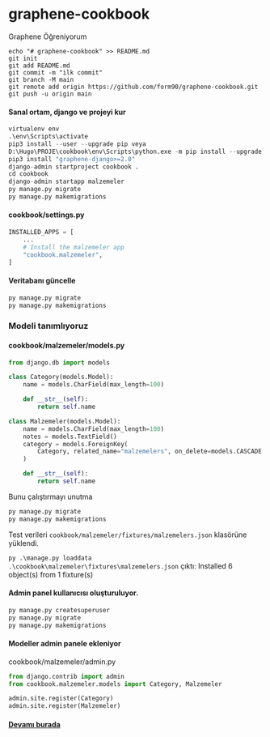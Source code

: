 # graphene-cookbook
Graphene Öğreniyorum

```editorconfig
echo "# graphene-cookbook" >> README.md
git init
git add README.md
git commit -m "ilk commit"
git branch -M main
git remote add origin https://github.com/form90/graphene-cookbook.git
git push -u origin main
```
#### Sanal ortam, django ve projeyi kur
```python
virtualenv env
.\env\Scripts\activate
pip3 install --user --upgrade pip veya
D:\Hugo\PROJE\cookbook\env\Scripts\python.exe -m pip install --upgrade pip
pip3 install "graphene-django>=2.0"
django-admin startproject cookbook .
cd cookbook
django-admin startapp malzemeler
py manage.py migrate
py manage.py makemigrations
```
#### cookbook/settings.py
```python
INSTALLED_APPS = [
    ...
    # Install the malzemeler app
    "cookbook.malzemeler",
]

```
#### Veritabanı güncelle
```python
py manage.py migrate
py manage.py makemigrations

```
### Modeli tanımlıyoruz
#### cookbook/malzemeler/models.py
```python
from django.db import models

class Category(models.Model):
    name = models.CharField(max_length=100)

    def __str__(self):
        return self.name

class Malzemeler(models.Model):
    name = models.CharField(max_length=100)
    notes = models.TextField()
    category = models.ForeignKey(
        Category, related_name="malzemelers", on_delete=models.CASCADE
    )

    def __str__(self):
        return self.name
```
Bunu çalıştırmayı unutma
```python
py manage.py migrate
py manage.py makemigrations
```
Test verileri ```cookbook/malzemeler/fixtures/malzemelers.json``` klasörüne yüklendi.

```py .\manage.py loaddata .\cookbook\malzemeler\fixtures\malzemelers.json```
çıktı: Installed 6 object(s) from 1 fixture(s)

#### Admin panel kullanıcısı oluşturuluyor.
```python
py manage.py createsuperuser
py manage.py migrate
py manage.py makemigrations
```
#### Modeller admin panele ekleniyor
cookbook/malzemeler/admin.py
```python
from django.contrib import admin
from cookbook.malzemeler.models import Category, Malzemeler

admin.site.register(Category)
admin.site.register(Malzemeler)

```
#### [Devamı burada](https://docs.graphene-python.org/projects/django/en/latest/tutorial-plain/?target=_blank) 